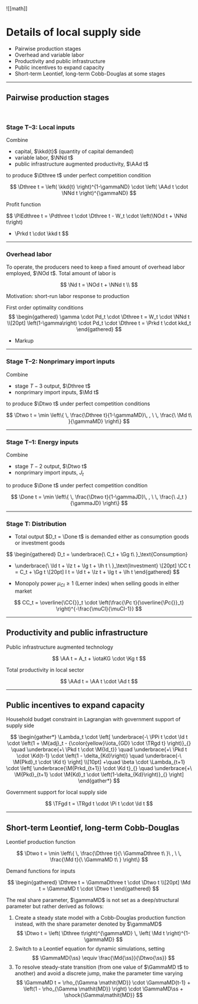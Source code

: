 ![[math]]

# Details of local supply side

* Pairwise production stages
* Overhead and variable labor
* Productivity and public infrastructure
* Public incentives to expand capacity
* Short-term Leontief, long-term Cobb-Douglas at some stages


---

## Pairwise production stages

<br/>

### Stage T–3: Local inputs

Combine

* capital, $\kkd{t}$ (quantity of capital demanded)
* variable labor,  $\NNd t$
* public infrastructure augmented productivity, $\AAd t$

to produce $\Dthree t$ under perfect competition condition

$$
\Dthree t = \left( \kkd{t} \right)^{1-\gammaND} \cdot \left( \AAd t \cdot \NNd t \right)^{\gammaND}
$$

Profit function

$$
\PIEdthree t = \Pdthree t \cdot \Dthree t - W_t \cdot \left(\NOd t + \NNd t\right)
- \Prkd t \cdot \kkd t
$$

---

### Overhead labor

To operate, the producers need to keep a fixed amount of overhead labor employed, $\NOd t$. Total amount of labor is

$$
\Nd t = \NOd t + \NNd t \\
$$

Motivation: short-run labor response to production


First order optimality conditions
$$
\begin{gathered}
\gamma \cdot Pd_t \cdot \Dthree t = W_t \cdot \NNd t
\\[20pt]
\left(1-\gamma\right) \cdot Pd_t \cdot \Dthree t = \Prkd t \cdot kkd_t
\end{gathered}
$$

* Markup

---

### Stage T–2: Nonprimary import inputs

Combine

* stage $T-3$ output, $\Dthree t$
* nonprimary import inputs, $\Md t$

to produce $\Dtwo t$ under perfect competition conditions

$$
\Dtwo t = \min \left\{
\, \frac{\Dthree t}{1-\gammaMD}\, , \ 
\, \frac{\ \Md t\ }{\gammaMD}
\right\}
$$


---

### Stage T–1: Energy inputs

Combine

* stage $T-2$ output, $\Dtwo t$
* nonprimary import inputs, $J_t$

to produce $\Done t$ under perfect competition condition

$$
\Done t = \min \left\{
\, \frac{\Dtwo t}{1-\gammaJD}\, , \ 
\, \frac{\  J_t }{\gammaJD}
\right\} 
$$

---

### Stage T: Distribution

* Total output $D_t = \Done t$ is demanded either as consumption goods or investment goods

$$
\begin{gathered}
D_t = \underbrace{\ C_t + \Gg t\ }_\text{Consumption}
+ \underbrace{\ \Id t + \Iz t + \Ig t + \Ih t \ }_\text{Investment}
\\[20pt]
\CC t = C_t + \Gg t
\\[20pt]
I t = \Id t + \Iz t + \Ig t + \Ih t
\end{gathered}
$$


* Monopoly power $\mu_\mathit{CI}\ge 1$ (Lerner index) when selling goods in either market

$$
CC_t = \overline{\CC{}}_t \cdot \left(\frac{\Pc t}{\overline{\Pc{}}_t} \right)^{-\frac{\muCI}{\muCI-1}}
$$


---

## Productivity and public infrastructure

Public infrastructure augmented technology

$$
\AA t = A_t + \iotaKG \cdot \Kg t
$$

Total productivity in local sector

$$
\AAd t = \AA t \cdot \Ad t
$$

---

## Public incentives to expand capacity

Household budget constraint in Lagrangian with government support of supply side


$$
\begin{gather*}
\Lambda_t \cdot \left[
\underbrace{-\ \PPi t \cdot \Id t \cdot \left(1 + \M{adj}_t - {\color{yellow}\iota_{GD} \cdot \TRgd t} \right)}_{}
\quad \underbrace{+\ \Pkd t \cdot \M{Id_t}}
\quad \underbrace{+\ \Pkd t \cdot \Kd{t-1} \cdot \left(1 - \delta_{Kd}\right)}
\quad \underbrace{-\ \M{Pkd}_t \cdot \Kd t}
\right]
\\[10pt]
+\quad \beta \cdot \Lambda_{t+1} \cdot \left[
\underbrace{\M{Prkd_{t+1}} \cdot \Kd t}_{}
\quad \underbrace{+\ \M{Pkd}_{t+1} \cdot \M{Kd}_t \cdot \left(1-\delta_{Kd}\right)}_{}
\right]
\end{gather*} 
$$

Government support for local supply side

$$
\TFgd t = \TRgd t \cdot \Pi t \cdot \Id t
$$

---

## Short-term Leontief, long-term Cobb-Douglas

Leontief production function

$$
\Dtwo t = \min \left\{
\, \frac{\Dthree t}{\ \GammaDthree t\ }\ , \ 
\, \frac{\Md t}{\ \GammaMD t\ }
\right\}
$$

Demand functions for inputs

$$
\begin{gathered}
\Dthree t = \GammaDthree t \cdot \Dtwo t
\\[20pt]
\Md t = \GammaMD t \cdot \Dtwo t 
\end{gathered} 
$$

The real share parameter, $\gammaMD$ is not set as a deep/structural parameter but rather derived as follows:

1. Create a steady state model with a Cobb-Douglas production function instead, with the share parameter denoted by $\gammaMD$
$$
\Dtwo t = \left( \Dthree t\right)^{\gammaMD}
\, \left( \Md t \right)^{1-\gammaMD}
$$
2.  Switch to a Leontief equation for dynamic simulations, setting
$$
\GammaMD{\ss} \equiv \frac{\Md{\ss}}{\Dtwo{\ss}}
$$
3. To resolve steady-state transition (from one value of $\GammaMD t$ to another) and avoid a discrete jump, make the parameter time varying
$$
\GammaMD t = \rho_{\Gamma \mathit{MD}} \cdot \GammaMD{t-1} + \left(1 - \rho_{\Gamma \mathit{MD}} \right) \cdot \GammaMD\ss + \shock{\Gamma\mathit{MD}}
$$

